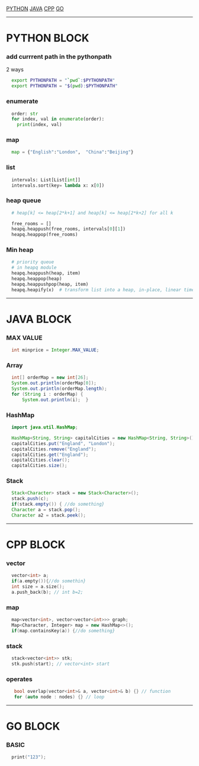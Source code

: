 [PYTHON](#python-block)   [JAVA](#java-block)    [CPP](#cpp-block)    [GO](#go-block)

---

# PYTHON BLOCK

### add currrent path in the pythonpath

2 ways
```bash
  export PYTHONPATH = "`pwd`:$PYTHONPATH"
  export PYTHONPATH = "$(pwd):$PYTHONPATH"
```

### enumerate
```python
  order: str
  for index, val in enumerate(order):
    print(index, val)
```

### map
```python
  map = {"English":"London",  "China":"Beijing"}
```

### list
```python
  intervals: List[List[int]]       
  intervals.sort(key= lambda x: x[0])
```

### heap queue
```python
  # heap[k] <= heap[2*k+1] and heap[k] <= heap[2*k+2] for all k

  free_rooms = []
  heapq.heappush(free_rooms, intervals[0][1])
  heapq.heappop(free_rooms)
```

### Min heap
```python
  # priority queue
  # in heapq module
  heapq.heappush(heap, item)
  heapq.heappop(heap)
  heapq.heappushpop(heap, item)
  heapq.heapify(x)  # transform list into a heap, in-place, linear time
```

---

# JAVA BLOCK

### MAX VALUE

```java
  int minprice = Integer.MAX_VALUE;
```

### Array

```java
  int[] orderMap = new int[26];
  System.out.println(orderMap[0]);
  System.out.println(orderMap.length);
  for (String i : orderMap) {
      System.out.println(i);  }
```

### HashMap
```java
  import java.util.HashMap;

  HashMap<String, String> capitalCities = new HashMap<String, String>();
  capitalCities.put("England", "London");
  capitalCities.remove("England");
  capitalCities.get("England");
  capitalCities.clear();
  capitalCities.size();
```

### Stack
```java
  Stack<Character> stack = new Stack<Character>();
  stack.push(c);
  if(stack.empty()) { //do something}
  Character a = stack.pop();
  Character a2 = stack.peek();
```

---

# CPP BLOCK

### vector

```cpp
  vector<int> a;
  if(a.empty()){//do somethin}
  int size = a.size();
  a.push_back(b); // int b=2;
```

### map

```cpp
  map<vector<int>, vector<vector<int>>> graph;
  Map<Character, Integer> map = new HashMap<>();
  if(map.containsKey(a)) {//do something}
```

### stack

```cpp
  stack<vector<int>> stk;
  stk.push(start); // vector<int> start
```

### operates
```cpp
   bool overlap(vector<int>& a, vector<int>& b) {} // function
   for (auto node : nodes) {} // loop
```

---

# GO BLOCK

### BASIC

```cpp
  print("123");
```
